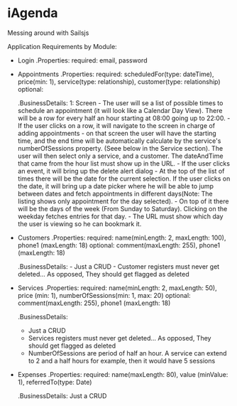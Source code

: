 # iAgenda

Messing around with Sailsjs

Application Requirements by Module:
- Login
  .Properties:
    required:
      email, password
      
- Appointments
  .Properties:
    required: 
      scheduledFor(type: dateTime), price(min: 1), service(type: relationship), customer(type: relationship)
    optional:
    
   .BusinessDetails:
    1: Screen
      - The user will se a list of possible times to schedule an appointment (it will look like a Calendar Day View). There will be a row for every half an hour starting at 08:00 going up to 22:00.
      - If the user clicks on a row, it will navigate to the screen in charge of adding appointments
      - on that screen the user will have the starting time, and the end time will be automatically calculate by the service's numberOfSessions property. (Seee below in the Service section). The user will then select only a service, and a customer. The dateAndTime that came from the hour list must show up in the URL.
      - If the user clicks an event, it will bring up the delete alert dialog
      - At the top of the list of times there will be the date for the current selection. If the user clicks on the date, it will bring up a date picker where he will be able to jump between dates and fetch appointments in different days(Note: The listing shows only appointment for the day selected).
      - On top of it there will be the days of the week (From Sunday to Saturday). Clicking on the weekday fetches entries for that day.
      - The URL must show which day the user is viewing so he can bookmark it.
  
- Customers
  .Properties:
    required:
      name(minLength: 2, maxLength: 100), phone1 (maxLength: 18)
    optional:
      comment(maxLength: 255), phone1 (maxLength: 18)
      
  .BusinessDetails:
      - Just a CRUD
      - Customer registers must never get deleted... As opposed, They should get flagged as deleted



- Services
  .Properties:
    required:
      name(minLength: 2, maxLength: 50), price (min: 1), numberOfSessions(min: 1, max: 20)
    optional:
      comment(maxLength: 255), phone1 (maxLength: 18)

  .BusinessDetails:
    - Just a CRUD
    - Services registers must never get deleted... As opposed, They should get flagged as deleted
    - NumberOfSessions are period of half an hour. A service can extend to 2 and a half hours for example, then it would have 5 sessions
    
    
- Expenses
  .Properties:
    required:
      name(maxLength: 80), value (minValue: 1), referredTo(type: Date)
      
  .BusinessDetails:
    Just a CRUD
  
